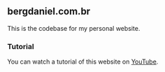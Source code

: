 ## bergdaniel.com.br

This is the codebase for my personal website.

### Tutorial
You can watch a tutorial of this website on [YouTube](https://www.youtube.com/playlist?list=PLbV6TI03ZWYWq8NlvpMGUwaVlzzfyZeld).
